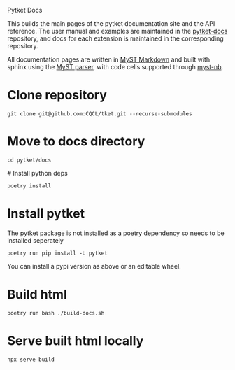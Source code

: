 Pytket Docs

This builds the main pages of the pytket documentation site and the API reference. The user manual and examples are maintained in the [pytket-docs](https://github.com/CQCL/pytket-docs/) repository, and docs for each extension is maintained in the corresponding repository.

All documentation pages are written in [MyST Markdown](https://mystmd.org) and built with sphinx using the [MyST parser](https://myst-parser.readthedocs.io/en/latest/index.html), with code cells supported through [myst-nb](https://myst-nb.readthedocs.io/en/latest/).

# Clone repository

```
git clone git@github.com:CQCL/tket.git --recurse-submodules
```

# Move to docs directory

```
cd pytket/docs
```

# Install python deps

```
poetry install
```

# Install pytket

The pytket package is not installed as a poetry dependency so needs to be installed seperately

```
poetry run pip install -U pytket
```
You can install a pypi version as above or an editable wheel.

# Build html

```
poetry run bash ./build-docs.sh
```
# Serve built html locally

```
npx serve build
```
